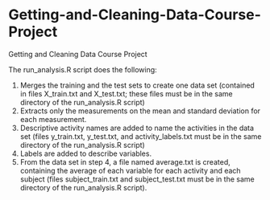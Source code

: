 # Getting-and-Cleaning-Data-Course-Project
Getting and Cleaning Data Course Project

The run_analysis.R script does the following:

1. Merges the training and the test sets to create one data set (contained in files X_train.txt and X_test.txt; these files must be in the same directory of the run_analysis.R script)
2. Extracts only the measurements on the mean and standard deviation for each measurement. 
3. Descriptive activity names are added to name the activities in the data set (files y_train.txt, y_test.txt, and activity_labels.txt must be in the same directory of the run_analysis.R script)
4. Labels are added to describe variables. 
5. From the data set in step 4, a file named average.txt is created, containing the average of each variable for each activity and each subject (files subject_train.txt and subject_test.txt must be in the same directory of the run_analysis.R script).


